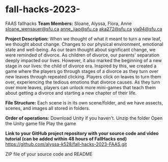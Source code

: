 # fall-hacks-2023-
FAAS fallhacks
**Team Members:**
Sloane, Alyssa, Flora, Anne
sloane_wensauer@sfu.ca
anne_jiao@sfu.ca
aka272@sfu.ca
yja94@sfu.ca 

**Project Description:**
When we thought of what it meant to turn a new leaf, we thought about change. Changes to our physical environment, emotional state and well-being. As our team thought about significant change, we were reminded of divorce. As children of divorce, our parents' separation deeply impacted our lives. However, it also marked the beginning of a new stage in our lives: the child of divorce era. Inspired by this, we created a game where the players go through stages of a divorce as they turn over new leaves through repeated clicking. Players click on leaves to turn them over, experiencing the tedious emotions that divorce causes. As they turn over more leaves, players can unlock more mini-games that teach them about getting a divorce and starting a new chapter of their life.

**File Structure:**
Each scene is in its own scene/folder, and we have assects, scenes, and images all stored in folders. 

**Order of operations:**
Download Unity if you haven't.
Unzip the folder
Open the Unity game file 
Play the game 

**Link to your GitHub project repository with your source code and video tutorial (can be added within 48 hours of FallHacks end)**
https://github.com/alyssa-k528/fall-hacks-2023-FAAS.git

ZIP file of your source code and README
